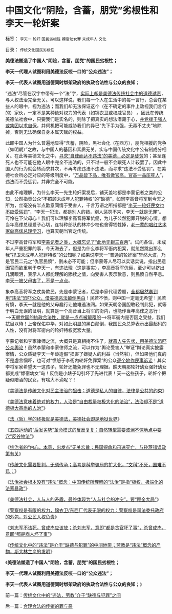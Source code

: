 # 中国文化“阴险，含蓄，朋党”劣根性和李天一轮奸案

标签： `李天一` `轮奸` `国民劣根性` `嫖宿幼女罪` `未成年人` `文化` 

目录： `传统文化国民劣根性`

**美德法塑造了中国人“阴险，含蓄，朋党”的国民劣根性；**

**李天一代理人试图利用美德法反咬一口的“公众违法”；**

**李天一代表人试图用道德同时绑架政府的执政合法性与公众的良知**；

“违法”尽管在汉字中带有一个“法”字，[实际上却是美德法传统社会中的道德谴责](../../../2013/7/15/“法律是死的，人是活的”，守法未必美德，违法未必恶行.md)，与人权法治完全无关。可以这样说，我们每一个人在生活中的每一言行，总会在某些人的眼中，视为违法；而我们却无法保证这个（在不确定的事件上敌视我们言行的）家伙，一定不是某种绝对权力的代表（如锦衣卫或权威官员）
。因此在传统美德法社会中，只要我们是实名的，则除了把真实的想法潜藏于心，[并党援于强人或集团以求自保](../../../2013/3/1/朋党政治永远是改革的，每一派相对于另一派，都是改革的；.md)，并伺机把可能威胁我们的异已“先下手为强，无毒不丈夫”地除掉，否则无法确保自身本属天赋的权益。

此即中国人为什么普遍地显得“含蓄，阴险，黑社会化（在西方），朋党相援的党争（如明朝）”之故，与中国人的基因和素质无关，实与中国传统文化中公有制成分相关。在此等美德文化之中，[寻求“自律而达不违法”的美德，必定是徒劳](../../../2013/7/15/法治社会根本没有“违法”概念.md)的；甚至连死人也不可能在他人眼中完全不违法的，只不过一般不会跟死人计较罢了。因此中国人的行为就会转而求其次，不再考虑违法不违法，而寻求“违法不受惩罚”。在美德社会所必定对应的等级制度中，“[万品皆下品，唯有做官高，官高一品压死人](../../../2009/12/8/奴隶社会中的财富衡量标准.md)”，违法而不受惩罚，并非完全不可能。

由此不难理解，为什么李天一先生轮奸案发后，铺天盖地都是李蒙记者之类的公知，公然指责公众“不照顾未成年人犯罪特权”的“缺德”，如同李高音将军到今天之所为，丝毫没有半点歉意同情于受害人，千言万语之所指都是“[李天一轮奸民女也不应受惩罚](../../../2013/7/11/李天一及律师有权“无耻”.md)”，“李天一犯法，都是别人的错，别人惩罚不来，李天一就是无罪”。可怜在下父母心！我们可以理解李高音将军伉俪，为儿子公然犯罪开脱的心情。想当年高俅总理爱子心切，连特种部队的林冲少校也舍得牺牲掉，[老一辈的唱红艺术家向高俅总理学习](../../../2009/12/9/父母天性能被道德约束吗？.md)，也算天朝当官之传统。

不过李高音将军和[李蒙记者之类，大概忘记了“此地无银三百两](../../../2013/2/25/中印轮奸案是未成年的受害者，犯罪人，疑犯和记者.md)”。试问各位，未成年人严重犯罪的事，今天海去了，但是为什么李将军衙内犯案，就忽然跳出那么我“捍卫未成年人犯罪特权”的公知呢？如果说李天一“普通的轮奸案”轩然大波，乃是官民二元之“仇官民愤”，倒未必不可能；但李蒙等人尽可以实话实说，指出民意因官而欲重判于李天一，有违法理（这是事实），李高音将军伉俪，至少可以挤出几滴眼泪，表示人人都能理解的舔犊之情，向受害人表示歉意，则民愤自然平息。[李天一被父母害了，不是一点点](../../../2013/7/12/“李天一犯错，责任全是别人的”，不仅仅是父母的溺爱；.md)。

象李高音将军之仗势欺民，先是李蒙记者，后是李家代理委题，[全都居然蠢到用“违法”恐吓公众，借美德恶法颠倒黑白](../../../2013/7/15/警察权不是锦衣卫，法治不是监管，米兰达忠告不是放纵犯罪.md)！民若不愤，则中国一定毫无希望！民若有愤，李天一就是他的父母蠢行让他难逃法网。如果天朝帝国胆敢轻判此犯，就等于明白无误的证明，就算是一个高音当上将军的衙内，也能作当年高俅之恶行！——>[天朝党国的执政合法性，就是一点点被颠覆的](../../../2013/1/1/实名制是互联网安全的歇斯底里，美国监控互联网，但不监管.md)——>将军衙内是否因之受益，我们拭目以待！上帝保佑中华，对如此明显的黑白颠倒，我国民众总算表示出最起码的人性，没有对将军衙内的轮奸特权宽宏大量。

李蒙记者和李家律师之流，大概只是真相掩不住了，[就恶人先告状，用美德法恐吓公众舆论](../../../2013/7/6/法官自由裁量权不包含“减免刑事责任”，被轮奸的受害人的人权.md)！虽然李蒙和李家律师之流，可以作为“舆论受害人”举证“舆论真实披露案情，公众质疑李天一年龄造假”损害了嫌疑人的利益（当然啦），但如果他们真的不是虚言恫吓，也可对“愤怒于李衙内轮奸免罪案”的公众[逐个地作民事诉讼](../../../2011/6/8/法治社会中的“造谣，人身攻击”如何诉讼？.md)！其实李将军家希望天一这孩子，轮奸还能免罪也不无理据。瞧天朝那轮奸幼女强奸幼女都变成“嫖宿幼女”鸟！反倒是小婊子勾引坏了先进代表！天一这些孩子，轮奸个把疑似陪酒的民女，有啥大不滴呢？！

《[美德法是传统文化对民主法治的狙击；道德是私人的自律，法律是公共的约束](../../../2013/7/12/“美德法”，传统文化对民主的狙击，对法治的反击.md)》

《[美德法意味着绝对的权力，人治是“自由裁量权极大化的法治”，法治却不是“道德极大高尚的人治”](../../../2013/7/13/美德法，人治，法治，严刑峻法，革命.md)》

《[法（哲）学的终极就是美德法，美德社会即是地狱世界](../../../2013/7/13/法（哲）学的终极就是美德法，美德社会即是地狱世界.md)》

《[五四运动的“后发劣势”革命模式的反反复复；自然转型需要波澜不惊地点中要穴“反谷物法”](../../../2013/7/14/五四运动的“后发劣势”革命模式的反反复复.md)》

《[统治者的“内心，本意，出发点”无关宏旨；民国短命和迅速灭亡，与孙蒋错误政策有关](../../../2013/7/14/中国应反思五四；民国短命和迅速灭亡的原因.md)》

《[传统文化需要批判，无须传承；高考是科举骗局的扩大化，“文科”不死，国难不已；](../../../2013/7/14/传统文化无须传承，高考是科举骗局的扩大化.md)》

《[法治社会根本没有“违法”概念；中国传统所理解的“法治”是指“极权，极端化的法家暴政”](../../../2013/7/15/法治社会根本没有“违法”概念.md)》

《[美德法社会，人与人的矛盾，最终体现为“人与社会的冲突”，要“顾全大局”](http://blog.sina.com.cn/s/%E4%BC%A0%E7%BB%9F%E6%96%87%E5%8C%96%E4%BC%9A%E6%8A%8A%E2%80%9C%E5%AE%88%E6%B3%95%E2%80%9D%E4%BD%9C%E7%BE%8E%E5%BE%B7%EF%BC%8C%E2%80%9C%E8%BF%9D%E6%B3%95%E2%80%9D%E4%BD%9C%E6%81%B6%E5%93%81%EF%BC%9B)》

《[警察权是有限的权力，锦衣卫/东西厂代表无限的权力；警察权是司法委托政府的外包，对公民人权负责](../../../2013/7/15/警察权不是锦衣卫，法治不是监管，米兰达忠告不是放纵犯罪.md)》

《[刘志军不该死，曾成杰应该放；杀刘志军，意即“都是贪官坏了事”，杀曾成杰，意即“都是商人坏了事”](../../../2013/7/15/刘志军不该死，曾成杰应该放.md)》

《[传统文化中的“违法”是介于“缺德与犯罪”的中间地带；劳教是“违法”概念的产物，斯大林主义的发明](../../../2013/7/16/传统文化中的“违法，劳教”介于“缺德与犯罪”之间.md)》

《**美德法塑造了中国人“阴险，含蓄，朋党”的国民劣根性；**

**李天一代理人试图利用美德法反咬一口的“公众违法”；**

**李天一代表人试图用道德同时绑架政府的执政合法性与公众的良知**；》

前一篇：[传统文化中的“违法，劳教”介于“缺德与犯罪”之间](../../../2013/7/16/传统文化中的“违法，劳教”介于“缺德与犯罪”之间.md)

后一篇：[合理合法的传销的罪与恶](../../../2013/7/16/合理合法的传销的罪与恶.md)